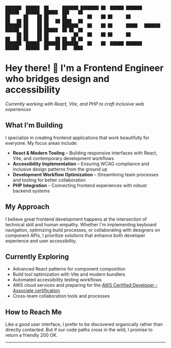 ```
███████  ██████  ██      ███████ ████████ ██  ██████ ███████          ██████   ██████  ██████  ███    ██ 
██      ██    ██ ██      ██         ██    ██ ██      ██               ██   ██ ██    ██ ██   ██ ████   ██ 
███████ ██    ██ ██      ███████    ██    ██ ██      █████   ███████  ██████  ██    ██ ██████  ██ ██  ██ 
     ██ ██    ██ ██           ██    ██    ██ ██      ██               ██   ██ ██    ██ ██   ██ ██  ██ ██ 
███████  ██████  ███████ ███████    ██    ██  ██████ ███████          ██████   ██████  ██   ██ ██   ████
```

# Hey there! 👋 I'm a Frontend Engineer who bridges design and accessibility

*Currently working with React, Vite, and PHP to craft inclusive web experiences*

## What I'm Building

I specialize in creating frontend applications that work beautifully for everyone. My focus areas include:

- **React & Modern Tooling** – Building responsive interfaces with React, Vite, and contemporary development workflows
- **Accessibility Implementation** – Ensuring WCAG compliance and inclusive design patterns from the ground up  
- **Development Workflow Optimization** – Streamlining team processes and tooling for better collaboration
- **PHP Integration** – Connecting frontend experiences with robust backend systems

## My Approach

I believe great frontend development happens at the intersection of technical skill and human empathy. Whether I'm implementing keyboard navigation, optimizing build processes, or collaborating with designers on component APIs, I prioritize solutions that enhance both developer experience and user accessibility.

## Currently Exploring

- Advanced React patterns for component composition
- Build tool optimization with Vite and modern bundlers
- Automated accessibility testing workflows
- AWS cloud services and preparing for the [AWS Certified Developer - Associate certification](https://aws.amazon.com/certification/certified-developer-associate/)
- Cross-team collaboration tools and processes

## How to Reach Me

Like a good user interface, I prefer to be discovered organically rather than directly contacted. But if our code paths cross in the wild, I promise to return a friendly 200 OK.

---
